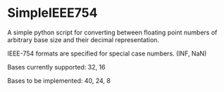 # SimpleIEEE754

A simple python script for converting between floating point numbers of arbitrary base size and their decimal representation. 

IEEE-754 formats are specified for special case numbers. (INF, NaN)

Bases currently supported: 32, 16

Bases to be implemented: 40, 24, 8

